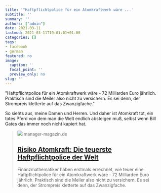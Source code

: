 ```yaml
---
title: '"Haftpflichtpolice für ein Atomkraftwerk wäre ...'
subtitle: ''
summary: ''
authors: ["admin"]
date: 2021-03-11
lastmod: 2021-03-11T19:01:01+01:00
categories: []
tags:
- facebook
- german
featured: no
image:
  caption: ''
  focal_point: ''
  preview_only: no
slug: ''
---
```

"Haftpflichtpolice für ein Atomkraftwerk wäre - 72 Milliarden Euro jährlich. Praktisch sind die Meiler also nicht zu versichern. Es sei denn, der Strompreis kletterte auf das Zwanzigfache."

So siehts aus, meine Damen und Herren. Und daher ist Atomkraft tot, ein totes Pferd von dem man die Welt endlich absteigen muß, selbst wenn Bill Gates das immer noch nicht kapiert hat.
> [![](https://cdn.prod.www.manager-magazin.de/images/b18191fe-0001-0004-0000-000000126314_w850_r1.77_fpx59.77_fpy54.85.jpg)](https://www.manager-magazin.de/finanzen/versicherungen/a-761954.html)
> manager-magazin.de
> ## [Risiko Atomkraft: Die teuerste Haftpflichtpolice der Welt](https://www.manager-magazin.de/finanzen/versicherungen/a-761954.html)
>
>Finanzmathematiker haben erstmals errechnet, wie teuer eine Haftpflichtpolice für ein Atomkraftwerk wäre - 72 Milliarden Euro jährlich. Praktisch sind die Meiler also nicht zu versichern. Es sei denn, der Strompreis kletterte auf das Zwanzigfache.


